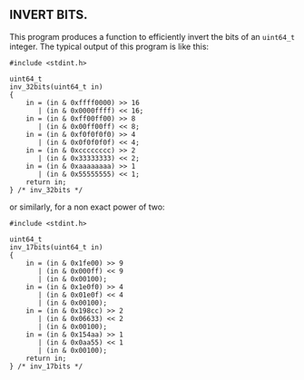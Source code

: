 ## INVERT BITS.

This program produces a function to efficiently invert the bits
of an `uint64_t` integer.  The typical output of this program
is like this:

```
#include <stdint.h>

uint64_t
inv_32bits(uint64_t in)
{
    in = (in & 0xffff0000) >> 16
       | (in & 0x0000ffff) << 16;
    in = (in & 0xff00ff00) >> 8
       | (in & 0x00ff00ff) << 8;
    in = (in & 0xf0f0f0f0) >> 4
       | (in & 0x0f0f0f0f) << 4;
    in = (in & 0xcccccccc) >> 2
       | (in & 0x33333333) << 2;
    in = (in & 0xaaaaaaaa) >> 1
       | (in & 0x55555555) << 1;
    return in;
} /* inv_32bits */
```
or similarly, for a non exact power of two:
```
#include <stdint.h>

uint64_t
inv_17bits(uint64_t in)
{
    in = (in & 0x1fe00) >> 9
       | (in & 0x000ff) << 9
       | (in & 0x00100);
    in = (in & 0x1e0f0) >> 4
       | (in & 0x01e0f) << 4
       | (in & 0x00100);
    in = (in & 0x198cc) >> 2
       | (in & 0x06633) << 2
       | (in & 0x00100);
    in = (in & 0x154aa) >> 1
       | (in & 0x0aa55) << 1
       | (in & 0x00100);
    return in;
} /* inv_17bits */
```
